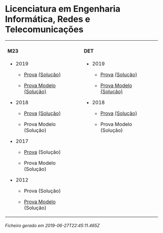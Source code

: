 <h1>Licenciatura em Engenharia Informática, Redes e Telecomunicações</h1><table><tr valign="top"><td><h4>M23</h4><ul><li><p>2019</p><ul><li><p><a href="https://www.isel.pt/media/uploads/tinymce/LEIRT_ProvaM23_2019.pdf">Prova</a> <a href="https://www.isel.pt/media/uploads/tinymce/LEIRT_ProvaM23_2019_Solucoes.pdf">(Solução)</a></p></li><li><p><a href="https://www.isel.pt/media/uploads/tinymce/LEIRTM23ProvaModelo2019.pdf">Prova Modelo</a> <a href="https://www.isel.pt/media/uploads/tinymce/LEIRTM23PModelo2019solucao.pdf">(Solução)</a></p></li></ul></li><li><p>2018</p><ul><li><p><a href="https://www.isel.pt/media/uploads/tinymce/ISEL_LEIRT_Prova2018.pdf">Prova</a> <a href="https://www.isel.pt/media/uploads/tinymce/ISEL_LEIRT_Prova2018_solucao.pdf">(Solução)</a></p></li><li><p>Prova Modelo (Solução)</p></li></ul></li><li><p>2017</p><ul><li><p><a href="https://www.isel.pt/media/uploads/tinymce/m23/M23_LEIRT_Prova_2017.pdf">Prova</a> (Solução)</p></li><li><p>Prova Modelo (Solução)</p></li></ul></li><li><p>2012</p><ul><li><p>Prova (Solução)</p></li><li><p><a href="https://www.isel.pt/pinst/servicos/servacademicos/docs/M23/provas2012/ProvaModelo_LEIRT_2012.pdf">Prova Modelo</a> (Solução)</p></li></ul></li></ul></td><td><h4>DET</h4><ul><li><p>2019</p><ul><li><p><a href="https://www.isel.pt/media/uploads/tinymce/LEIRT_ProvaM23_2019.pdf">Prova</a> <a href="https://www.isel.pt/media/uploads/tinymce/LEIRT_ProvaM23_2019_Solucoes.pdf">(Solução)</a></p></li><li><p><a href="https://www.isel.pt/media/uploads/tinymce/LEIRTM23ProvaModelo2019.pdf">Prova Modelo</a> <a href="https://www.isel.pt/media/uploads/tinymce/LEIRTM23PModelo2019solucao.pdf">(Solução)</a></p></li></ul></li><li><p>2018</p><ul><li><p><a href="https://www.isel.pt/media/uploads/tinymce/ISEL_LEIRT_Prova2018.pdf">Prova</a> <a href="https://www.isel.pt/media/uploads/tinymce/ISEL_LEIRT_Prova2018_solucao.pdf">(Solução)</a></p></li><li><p>Prova Modelo (Solução)</p></li></ul></li></ul></td></tr></table><h6>Ficheiro gerado em 2019-06-27T22:45:11.465Z</h6>